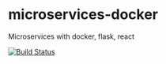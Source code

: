 # microservices-docker
Microservices with docker, flask, react

[![Build Status](https://travis-ci.org/chriskfwoo/microservices-docker.svg?branch=master)](https://travis-ci.org/chriskfwoo/microservices-docker)